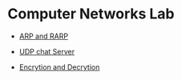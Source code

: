 # Computer Networks Lab

* [ARP and RARP](./ARP_&_RARP/)

* [UDP chat Server](./udp_chat_server)
 
* [Encrytion and Decrytion](./encryption/)